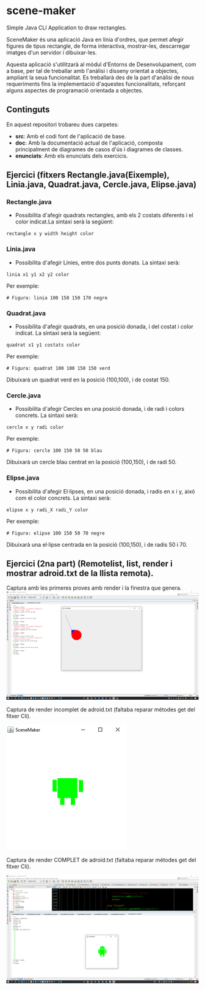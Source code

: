 # scene-maker
Simple Java CLI Application to draw rectangles.

SceneMaker és una aplicació Java en línia d'ordres, que permet afegir figures de tipus rectangle, de forma interactiva, mostrar-les, descarregar imatges d'un servidor i dibuixar-les.

Aquesta aplicació s'utilitzarà al mòdul d'Entorns de Desenvolupament, com a base, per tal de treballar amb l'anàlisi i disseny orientat a objectes, ampliant la seua funcionalitat. Es treballarà des de la part d'anàlisi de nous requeriments fins la implementació d'aquestes funcionalitats, reforçant alguns aspectes de programació orientada a objectes.

## Continguts

En aquest repositori trobareu dues carpetes:

* **src**: Amb el codi font de l'aplicació de base.
* **doc**: Amb la documentació actual de l'aplicació, composta principalment de diagrames de casos d'ús i diagrames de classes.
* **enunciats**: Amb els enunciats dels exercicis.

## Ejercici (fitxers Rectangle.java(Eixemple), Linia.java, Quadrat.java, Cercle.java, Elipse.java)

### Rectangle.java 
- Possibilita d'afegir quadrats rectangles, amb els 2 costats diferents i el color indicat.La sintaxi serà la següent:
```
rectangle x y width height color
```


### Linia.java 
- Possibilita d'afegir Línies, entre dos punts donats. La sintaxi serà:

```
linia x1 y1 x2 y2 color
```

Per exemple:

```
# Figura: linia 100 150 150 170 negre
```

### Quadrat.java 

- Possibilita d'afegir quadrats, en una posició donada, i del costat i color indicat. La sintaxi serà la següent:

```
quadrat x1 y1 costats color
```

Per exemple:

```
# Figura: quadrat 100 100 150 150 verd
```

Dibuixarà un quadrat verd en la posició (100,100), i de costat 150.

### Cercle.java 
- Possibilita d'afegir Cercles en una posició donada, i de radi i colors concrets. La sintaxi serà:

```
cercle x y radi color
```

Per exemple:

```
# Figura: cercle 100 150 50 50 blau
```

Dibuixarà un cercle blau centrat en la posició (100,150), i de radi 50.


### Elipse.java 
- Possibilita d'afegir El·lipses, en una posició donada, i radis en x i y, aixó com el color concrets. La sintaxi serà:

```
elipse x y radi_X radi_Y color
```

Per exemple:

```
# Figura: elipse 100 150 50 70 negre
```

Dibuixarà una el·lipse centrada en la posició (100,150), i de radis 50 i 70.

## Ejercici (2na part) (Remotelist, list, render i mostrar adroid.txt de la llista remota).

Captura amb les primeres proves amb render i la finestra que genera.
![ImatgeFitxers](imatges/proves.png)

Captura de render incomplet de adroid.txt (faltaba reparar métodes get del fitxer Cli).

![ImatgeFitxers](imatges/scenemaker.png)

Captura de render COMPLET de adroid.txt (faltaba reparar métodes get del fitxer Cli).

![ImatgeFitxers](imatges/scene-maker.png)
